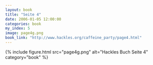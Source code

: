 ```yaml
---
layout: book
title: "Seite 4"
date: 2006-01-05 12:00:00
categories: book
my_index: 5
image: page4g.png
book_link: "http://www.hackles.org/caffeine_party/page4.html"
---
```


{% include figure.html src="page4g.png" alt="Hackles Buch Seite 4" category="book" %}